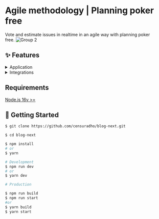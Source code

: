 
# Agile methodology | Planning poker free

Vote and estimate issues in realtime in an agile way with planning poker free. 
![Group 2](https://user-images.githubusercontent.com/49209628/211171772-44c72da7-24eb-4b88-a966-c76e3a15c9a6.png)

## ✨ Features

<details>
  <summary>Application</summary>
  <br />
  <ul>
    <li>Is realtime, all changes are reflected in realtime for all players</li>
    <li>Create issues to be voted on</li>
    <li>Remove issues from board</li>
    <li>Issue featured</li>
    <li>Vote and rate with the fobonacci system</li>
    <li>players joins</li>
    <li>player display name</li>
    <li>Remove players</li>
    <li>Featured on current player</li>
    <li>Countdown to display estimates</li>
    <li>Cards with estimates hidden until the end of the countdown</li>
    <li>Send events to via Google Analytics</li>
  </ul>
  </details>
  
  <details>
  <summary>Integrations</summary>
  <br />
  <ul>
    <li>Google analytics 4</li>
  </ul>
  </details>

## Requirements
[Node.js 16v >=](https://nodejs.org/en/)

## 🎌 Getting Started

```bash
$ git clone https://github.com/censuradho/blog-next.git

$ cd blog-next

$ npm install
# or
$ yarn 

# Development
$ npm run dev
# or 
$ yarn dev

# Production

$ npm run build 
$ npm run start
#or
$ yarn build
$ yarn start
```
